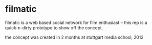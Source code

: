 filmatic
========

filmatic is a web based social network for film enthusiast – this rep is a quick-n-dirty prototype to show off the concept.

the concept was created in 2 months at stuttgart media school, 2012
